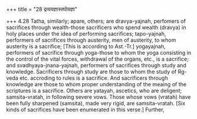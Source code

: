 +++
title = "28 द्रव्ययज्ञास्तपोयज्ञा"

+++
4.28 Tatha, similarly; apare, others; are dravya-yajnah, perfomers of
sacrifices through wealth-those sacrificers who spend wealth (dravya) in
holy places under the idea of performing sacrifices; tapo-yajnah,
performers of sacrifices through austerity, men of austerity, to whom
austerity is a sacrifice; \[This is according to Ast.-Tr.\] yogayajnah,
performers of sacrifice through yoga-those to whom the yoga consisting
in the control of the vital forces, withdrawal of the organs, etc., is a
sacrifice; and svadhyaya-jnana-yajnah, performers of sacrifices through
study and knowledge. Sacrificers through study are those to whom the
study of Rg-veda etc. accroding to rules is a sacrifice. And sacrificers
through knowledge are those to whom proper understanding of the meaing
of the scriptures is a sacrifice. Others are yatayah, ascetics, who are
deligent; samsita-vratah, in following severe vows. Those whose vows
(vratah) have been fully sharpened (samsita), made very rigid, are
samsita-vratah. \[Six kinds of sacrifices have been enumerated in this
verse.\] Further,
